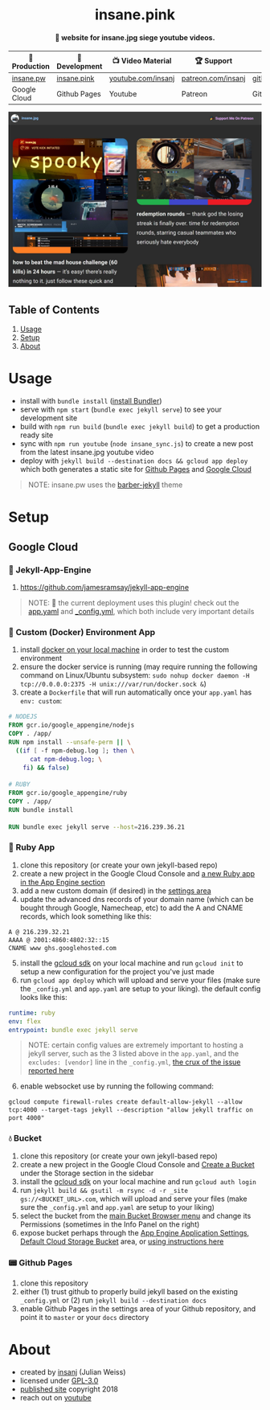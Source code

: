 <h1 align="center">insane.pink</h1>
<h4 align="center">🎳 website for insane.jpg siege youtube videos.</h4>

| 🚀 Production | 👾 Development | 📺 Video Material | 🏆 Support | 🔨 Issues | 🆘 Help
| ------------- | ------------- | ------------- | ------------- | ------------- | ------------- | 
| [insane.pw](https://insane.pw) | [insane.pink](https://insane.pink) | [youtube.com/insanj](https://youtube.com/insanj) | [patreon.com/insanj](https://patreon.com/insanj) | [github.com/insanj](https://github.com/insanj) | [contact](mailto:github@insanj.com)
| Google Cloud  | Github Pages | Youtube | Patreon | Github | Email

![](assets/images/screenshot.jpg)


## Table of Contents
1. [Usage](#usage)
2. [Setup](#setup)
3. [About](#about)

# Usage

- install with `bundle install` ([install Bundler](https://bundler.io/)) 
- serve with `npm start` (`bundle exec jekyll serve`) to see your development site
- build with `npm run build` (`bundle exec jekyll build`) to get a production ready site
- sync with `npm run youtube` (`node insane_sync.js`) to create a new post from the latest insane.jpg youtube video
- deploy with `jekyll build --destination docs && gcloud app deploy` which both generates a static site for [Github Pages](https://insane.pink) and [Google Cloud](https://insane.pw)

> NOTE: insane.pw uses the [barber-jekyll](https://github.com/samesies/barber-jekyll#installation) theme

# Setup

## Google Cloud

### 🏮 Jekyll-App-Engine


1. https://github.com/jamesramsay/jekyll-app-engine

> NOTE: 🎉 the current deployment uses this plugin! check out the [app.yaml](app.yaml) and [_config.yml](_config.yml), which both include very important details

### 💎 Custom (Docker) Environment App

1. install [docker on your local machine](https://docs.docker.com/install/linux/docker-ce/ubuntu/#set-up-the-repository) in order to test the custom environment
2. ensure the docker service is running (may require running the following command on Linux/Ubuntu subsystem: `sudo nohup docker daemon -H tcp://0.0.0.0:2375 -H unix:///var/run/docker.sock &`)
3. create a `Dockerfile` that will run automatically once your `app.yaml` has `env: custom`:
```dockerfile
# NODEJS
FROM gcr.io/google_appengine/nodejs
COPY . /app/
RUN npm install --unsafe-perm || \
  ((if [ -f npm-debug.log ]; then \
      cat npm-debug.log; \
    fi) && false)

# RUBY
FROM gcr.io/google_appengine/ruby
COPY . /app/
RUN bundle install

RUN bundle exec jekyll serve --host=216.239.36.21
```

### 🍎 Ruby App

1. clone this repository (or create your own jekyll-based repo)
2. create a new project in the Google Cloud Console and [a new Ruby app in the App Engine section](https://console.cloud.google.com/appengine/)
3. add a new custom domain (if desired) in the [settings area](https://console.cloud.google.com/appengine/settings/domains/add?project=insanepw-220417)
4. update the advanced dns records of your domain name (which can be bought through Google, Namecheap, etc) to add the A and CNAME records, which look something like this:
```
A @ 216.239.32.21
AAAA @ 2001:4860:4802:32::15
CNAME www ghs.googlehosted.com	
```

5. install the [gcloud sdk](https://cloud.google.com/sdk/?hl=en_US) on your local machine and run `gcloud init` to setup a new configuration for the project you've just made
6. run `gcloud app deploy` which will upload and serve your files (make sure the `_config.yml` and `app.yaml` are setup to your liking). the default config looks like this:
```yaml
runtime: ruby
env: flex
entrypoint: bundle exec jekyll serve
```

> NOTE: certain config values are extremely important to hosting a jekyll server, such as the 3 listed above in the `app.yaml`, and the `excludes: [vendor]` line in the `_config.yml`, [the crux of the issue reported here](https://github.com/jekyll/jekyll/issues/5267)

6. enable websocket use by running the following command:
```
gcloud compute firewall-rules create default-allow-jekyll --allow tcp:4000 --target-tags jekyll --description "allow jekyll traffic on port 4000"
```

### 💧 Bucket

1. clone this repository (or create your own jekyll-based repo)
2. create a new project in the Google Cloud Console and [Create a Bucket](https://console.cloud.google.com/storage/create-bucket) under the Storage section in the sidebar
3. install the [gcloud sdk](https://cloud.google.com/sdk/?hl=en_US) on your local machine and run `gcloud auth login`
4. run `jekyll build && gsutil -m rsync -d -r _site gs://<BUCKET_URL>.com`, which will upload and serve your files (make sure the `_config.yml` and `app.yaml` are setup to your liking)
5. select the bucket from the [main Bucket Browser menu](https://console.cloud.google.com/storage/browser) and change its Permissions (sometimes in the Info Panel on the right)
6. expose bucket perhaps through the [App Engine Application Settings, Default Cloud Storage Bucket](https://console.cloud.google.com/appengine/settings) area, or [using instructions here](https://little418.com/2015/07/jekyll-google-cloud-storage.html)

### 📟 Github Pages

1. clone this repository
2. either (1) trust github to properly build jekyll based on the existing `_config.yml` or (2) run `jekyll build --destination docs`
3. enable Github Pages in the settings area of your Github repository, and point it to `master` or your `docs` directory

# About

- created by [insanj](https://github.com/insanj) (Julian Weiss) 
- licensed under [GPL-3.0](LICENSE)
- [published site](https://insane.pw) copyright 2018
- reach out on [youtube](https://youtube.com/insanj)
